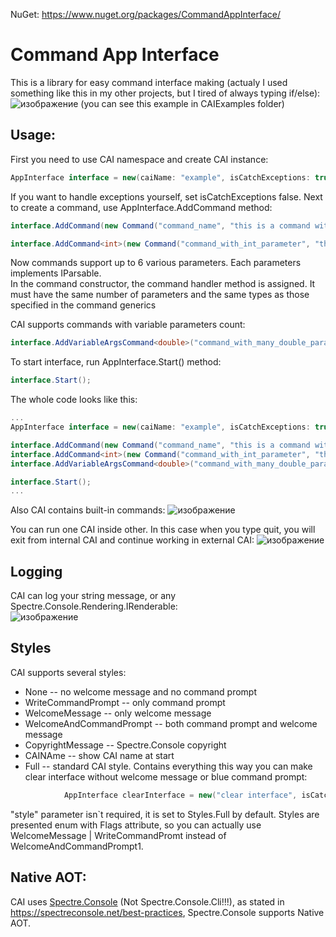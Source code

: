 NuGet: https://www.nuget.org/packages/CommandAppInterface/
# Command App Interface
This is a library for easy command interface making (actualy I used something like this in my other projects, but I tired of always typing if/else):<br>
![изображение](https://github.com/user-attachments/assets/133b3b77-6dfe-4be3-999d-99cb4f648d72)
(you can see this example in CAIExamples folder)

## Usage:
First you need to use CAI namespace and create CAI instance:
```cs
AppInterface interface = new(caiName: "example", isCatchExceptions: true);
```
If you want to handle exceptions yourself, set isCatchExceptions false.
Next to create a command, use AppInterface.AddCommand method:
```cs
interface.AddCommand(new Command("command_name", "this is a command without parameters", DoSomeDealMethod, "this is text about how to use this command);

interface.AddCommand<int>(new Command("command_with_int_parameter", "this command expects an int parameter after command name", MethodWithIntArgument, "usage: \"command_with_int_parameter 42\""));
```
Now commands support up to 6 various parameters. Each parameters implements IParsable.<br>
In the command constructor, the command handler method is assigned. It must have the same number of parameters and the same types as those specified in the command generics<br>

CAI supports commands with variable parameters count:
```cs
interface.AddVariableArgsCommand<double>("command_with_many_double_parameters". "this command expects any count of doubles", DoSomeDealWithDoubleArray, "usage: \"command_with_many_double_parameters num1 num2 ... numN\"")
```

To start interface, run AppInterface.Start() method:
```cs
interface.Start();
```
The whole code looks like this:
```cs
...
AppInterface interface = new(caiName: "example", isCatchExceptions: true);

interface.AddCommand(new Command("command_name", "this is a command without parameters", DoSomeDealMethod, "this is text about how to use this command);
interface.AddCommand<int>(new Command("command_with_int_parameter", "this command expects an int parameter after command name", MethodWithIntArgument, "usage: \"command_with_int_parameter 42\""));
interface.AddVariableArgsCommand<double>("command_with_many_double_parameters". "this command expects any count of doubles", DoSomeDealWithDoubleArray, "usage: \"command_with_many_double_parameters num1 num2 ... numN\"")

interface.Start();
...
```
Also CAI contains built-in commands:
![изображение](https://github.com/user-attachments/assets/77bf846e-32cb-4d41-8e87-5ada6e983405)

You can run one CAI inside other. In this case when you type quit, you will exit from internal CAI and continue working in external CAI:
![изображение](https://github.com/user-attachments/assets/d8e47820-c742-4595-a31e-b49052516191)

## Logging
CAI can log your string message, or any Spectre.Console.Rendering.IRenderable:<br>
![изображение](https://github.com/user-attachments/assets/3d058d7e-bd5d-4dd2-97b4-7d9c4d3a52cb)


## Styles
CAI supports several styles:
* None -- no welcome message and no command prompt
* WriteCommandPrompt -- only command prompt
* WelcomeMessage -- only welcome message
* WelcomeAndCommandPrompt -- both command prompt and welcome message
* CopyrightMessage -- Spectre.Console copyright
* CAINAme -- show CAI name at start
* Full -- standard CAI style. Contains everything
this way you can make clear interface without welcome message or blue command prompt:
```cs
            AppInterface clearInterface = new("clear interface", isCatchExceptions: true, style: InterfaceStyles.None);
```
"style" parameter isn`t required, it is set to Styles.Full by default.
Styles are presented enum with Flags attribute, so you can actually use WelcomeMessage | WriteCommandPromt instead of WelcomeAndCommandPrompt1.

## Native AOT:
CAI uses [Spectre.Console](https://github.com/spectreconsole/spectre.console/)  (Not Spectre.Console.Cli!!!), as stated in https://spectreconsole.net/best-practices, Spectre.Console supports Native AOT.
